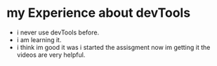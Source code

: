 # my Experience about devTools

- i never use devTools before.
- i am learning it.
- i think im good it was i started the assisgment now im getting it the videos are very helpful.